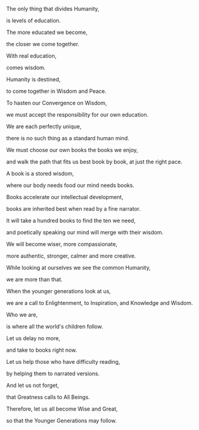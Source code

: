 The only thing that divides Humanity,

is levels of education.

The more educated we become,

the closer we come together.

With real education,

comes wisdom.

Humanity is destined,

to come together in Wisdom and Peace.

To hasten our Convergence on Wisdom,

we must accept the responsibility for our own education.

We are each perfectly unique,

there is no such thing as a standard human mind.

We must choose our own books the books we enjoy,

and walk the path that fits us best book by book, at just the right pace.

A book is a stored wisdom,

where our body needs food our mind needs books.

Books accelerate our intellectual development,

books are inherited best when read by a fine narrator.

It will take a hundred books to find the ten we need,

and poetically speaking our mind will merge with their wisdom.

We will become wiser, more compassionate,

more authentic, stronger, calmer and more creative.

While looking at ourselves we see the common Humanity,

we are more than that.

When the younger generations look at us,

we are a call to Enlightenment, to Inspiration, and Knowledge and Wisdom.

Who we are,

is where all the world's children follow.

Let us delay no more,

and take to books right now.

Let us help those who have difficulty reading,

by helping them to narrated versions.

And let us not forget,

that Greatness calls to All Beings.

Therefore, let us all become Wise and Great,

so that the Younger Generations may follow.
